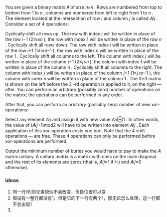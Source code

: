 You are given a binary matrix 𝐴
of size 𝑛×𝑛
. Rows are numbered from top to bottom from 1
to 𝑛
, columns are numbered from left to right from 1
to 𝑛
. The element located at the intersection of row 𝑖
and column 𝑗
is called 𝐴𝑖𝑗
. Consider a set of 4
operations:

Cyclically shift all rows up. The row with index 𝑖
will be written in place of the row 𝑖−1
(2≤𝑖≤𝑛
), the row with index 1
will be written in place of the row 𝑛
.
Cyclically shift all rows down. The row with index 𝑖
will be written in place of the row 𝑖+1
(1≤𝑖≤𝑛−1
), the row with index 𝑛
will be written in place of the row 1
.
Cyclically shift all columns to the left. The column with index 𝑗
will be written in place of the column 𝑗−1
(2≤𝑗≤𝑛
), the column with index 1
will be written in place of the column 𝑛
.
Cyclically shift all columns to the right. The column with index 𝑗
will be written in place of the column 𝑗+1
(1≤𝑗≤𝑛−1
), the column with index 𝑛
will be written in place of the column 1
.
The 3×3
matrix is shown on the left before the 3
-rd operation is applied to it, on the right — after.
You can perform an arbitrary (possibly zero) number of operations on the matrix; the operations can be performed in any
order.

After that, you can perform an arbitrary (possibly zero) number of new xor-operations:

Select any element 𝐴𝑖𝑗
and assign it with new value 𝐴𝑖𝑗⊕1
. In other words, the value of (𝐴𝑖𝑗+1)mod2
will have to be written into element 𝐴𝑖𝑗
.
Each application of this xor-operation costs one burl. Note that the 4
shift operations — are free. These 4
operations can only be performed before xor-operations are performed.

Output the minimum number of burles you would have to pay to make the 𝐴
matrix unitary. A unitary matrix is a matrix with ones on the main diagonal and the rest of its elements are zeros (that
is, 𝐴𝑖𝑗=1
if 𝑖=𝑗
and 𝐴𝑖𝑗=0
otherwise).

### ideas

1. 同一行/列的元素貌似不会改变，但是位置可以变
2. 假设有一整行都没有1，但是它的下一行有两个1，那无论怎么处理，这一行都不会出现1
3. 